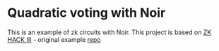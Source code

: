 # Quadratic voting with Noir

This is an example of zk circuits with Noir.
This project is based on [ZK HACK III](https://www.youtube.com/watch?v=5CziMfChveY) - original example [repo](https://github.com/joss-aztec/quadratic_voting_noir)
